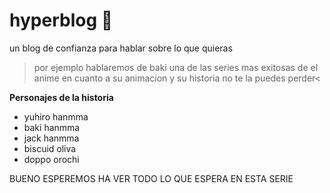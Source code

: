 # hyperblog 🦾
un blog de confianza para hablar sobre lo que quieras
> por ejemplo hablaremos de baki una de las  series mas exitosas de el anime en cuanto a su animacion y su historia no te la puedes perder<

**Personajes de la historia**

- yuhiro hanmma
-  baki hanmma
-  jack hanmma
-  biscuid oliva
-  doppo orochi

BUENO ESPEREMOS HA VER TODO LO QUE ESPERA EN ESTA SERIE 